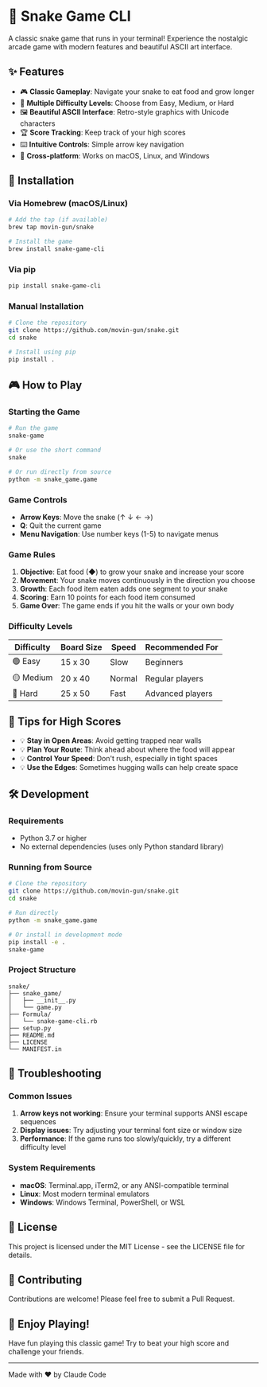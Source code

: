 # 🐍 Snake Game CLI

A classic snake game that runs in your terminal! Experience the nostalgic arcade game with modern features and beautiful ASCII art interface.

## ✨ Features

- 🎮 **Classic Gameplay**: Navigate your snake to eat food and grow longer
- 🎯 **Multiple Difficulty Levels**: Choose from Easy, Medium, or Hard
- 🖼️ **Beautiful ASCII Interface**: Retro-style graphics with Unicode characters
- 🏆 **Score Tracking**: Keep track of your high scores
- ⌨️ **Intuitive Controls**: Simple arrow key navigation
- 📱 **Cross-platform**: Works on macOS, Linux, and Windows

## 🚀 Installation

### Via Homebrew (macOS/Linux)

```bash
# Add the tap (if available)
brew tap movin-gun/snake

# Install the game
brew install snake-game-cli
```

### Via pip

```bash
pip install snake-game-cli
```

### Manual Installation

```bash
# Clone the repository
git clone https://github.com/movin-gun/snake.git
cd snake

# Install using pip
pip install .
```

## 🎮 How to Play

### Starting the Game

```bash
# Run the game
snake-game

# Or use the short command
snake

# Or run directly from source
python -m snake_game.game
```

### Game Controls

- **Arrow Keys**: Move the snake (↑ ↓ ← →)
- **Q**: Quit the current game
- **Menu Navigation**: Use number keys (1-5) to navigate menus

### Game Rules

1. **Objective**: Eat food (◆) to grow your snake and increase your score
2. **Movement**: Your snake moves continuously in the direction you choose
3. **Growth**: Each food item eaten adds one segment to your snake
4. **Scoring**: Earn 10 points for each food item consumed
5. **Game Over**: The game ends if you hit the walls or your own body

### Difficulty Levels

| Difficulty | Board Size | Speed | Recommended For |
|------------|------------|-------|-----------------|
| 🟢 Easy | 15 x 30 | Slow | Beginners |
| 🟡 Medium | 20 x 40 | Normal | Regular players |
| 🔴 Hard | 25 x 50 | Fast | Advanced players |

## 🎯 Tips for High Scores

- 💡 **Stay in Open Areas**: Avoid getting trapped near walls
- 💡 **Plan Your Route**: Think ahead about where the food will appear
- 💡 **Control Your Speed**: Don't rush, especially in tight spaces
- 💡 **Use the Edges**: Sometimes hugging walls can help create space

## 🛠️ Development

### Requirements

- Python 3.7 or higher
- No external dependencies (uses only Python standard library)

### Running from Source

```bash
# Clone the repository
git clone https://github.com/movin-gun/snake.git
cd snake

# Run directly
python -m snake_game.game

# Or install in development mode
pip install -e .
snake-game
```

### Project Structure

```
snake/
├── snake_game/
│   ├── __init__.py
│   └── game.py
├── Formula/
│   └── snake-game-cli.rb
├── setup.py
├── README.md
├── LICENSE
└── MANIFEST.in
```

## 🐛 Troubleshooting

### Common Issues

1. **Arrow keys not working**: Ensure your terminal supports ANSI escape sequences
2. **Display issues**: Try adjusting your terminal font size or window size
3. **Performance**: If the game runs too slowly/quickly, try a different difficulty level

### System Requirements

- **macOS**: Terminal.app, iTerm2, or any ANSI-compatible terminal
- **Linux**: Most modern terminal emulators
- **Windows**: Windows Terminal, PowerShell, or WSL

## 📝 License

This project is licensed under the MIT License - see the LICENSE file for details.

## 🤝 Contributing

Contributions are welcome! Please feel free to submit a Pull Request.

## 🎉 Enjoy Playing!

Have fun playing this classic game! Try to beat your high score and challenge your friends.

---

Made with ❤️ by Claude Code

